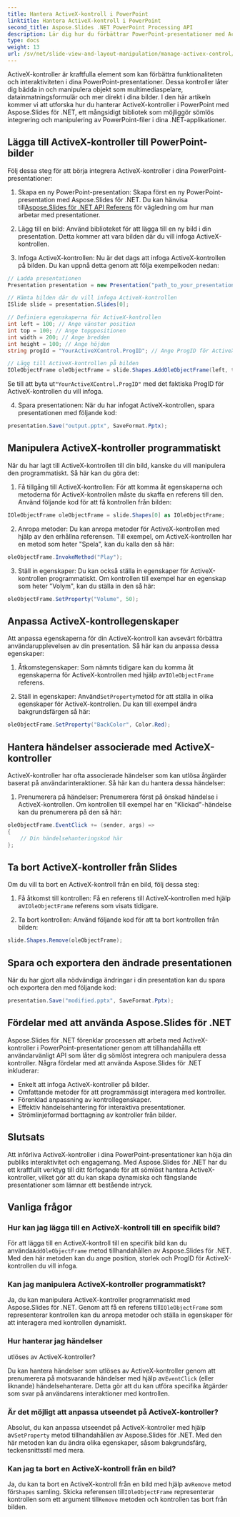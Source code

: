 ```yaml
---
title: Hantera ActiveX-kontroll i PowerPoint
linktitle: Hantera ActiveX-kontroll i PowerPoint
second_title: Aspose.Slides .NET PowerPoint Processing API
description: Lär dig hur du förbättrar PowerPoint-presentationer med ActiveX-kontroller med Aspose.Slides för .NET. Vår steg-för-steg-guide täcker insättning, manipulation, anpassning, händelsehantering och mer.
type: docs
weight: 13
url: /sv/net/slide-view-and-layout-manipulation/manage-activex-control/
---
```

ActiveX-kontroller är kraftfulla element som kan förbättra funktionaliteten och interaktiviteten i dina PowerPoint-presentationer. Dessa kontroller låter dig bädda in och manipulera objekt som multimediaspelare, datainmatningsformulär och mer direkt i dina bilder. I den här artikeln kommer vi att utforska hur du hanterar ActiveX-kontroller i PowerPoint med Aspose.Slides för .NET, ett mångsidigt bibliotek som möjliggör sömlös integrering och manipulering av PowerPoint-filer i dina .NET-applikationer.

## Lägga till ActiveX-kontroller till PowerPoint-bilder

Följ dessa steg för att börja integrera ActiveX-kontroller i dina PowerPoint-presentationer:

1.  Skapa en ny PowerPoint-presentation: Skapa först en ny PowerPoint-presentation med Aspose.Slides för .NET. Du kan hänvisa till[Aspose.Slides för .NET API Referens](https://reference.aspose.com/slides/net/) för vägledning om hur man arbetar med presentationer.

2. Lägg till en bild: Använd biblioteket för att lägga till en ny bild i din presentation. Detta kommer att vara bilden där du vill infoga ActiveX-kontrollen.

3. Infoga ActiveX-kontrollen: Nu är det dags att infoga ActiveX-kontrollen på bilden. Du kan uppnå detta genom att följa exempelkoden nedan:

```csharp
// Ladda presentationen
Presentation presentation = new Presentation("path_to_your_presentation.pptx");

// Hämta bilden där du vill infoga ActiveX-kontrollen
ISlide slide = presentation.Slides[0];

// Definiera egenskaperna för ActiveX-kontrollen
int left = 100; // Ange vänster position
int top = 100; // Ange topppositionen
int width = 200; // Ange bredden
int height = 100; // Ange höjden
string progId = "YourActiveXControl.ProgID"; // Ange ProgID för ActiveX-kontrollen

// Lägg till ActiveX-kontrollen på bilden
IOleObjectFrame oleObjectFrame = slide.Shapes.AddOleObjectFrame(left, top, width, height, progId);
```

 Se till att byta ut`"YourActiveXControl.ProgID"` med det faktiska ProgID för ActiveX-kontrollen du vill infoga.

4. Spara presentationen: När du har infogat ActiveX-kontrollen, spara presentationen med följande kod:

```csharp
presentation.Save("output.pptx", SaveFormat.Pptx);
```

## Manipulera ActiveX-kontroller programmatiskt

När du har lagt till ActiveX-kontrollen till din bild, kanske du vill manipulera den programmatiskt. Så här kan du göra det:

1. Få tillgång till ActiveX-kontrollen: För att komma åt egenskaperna och metoderna för ActiveX-kontrollen måste du skaffa en referens till den. Använd följande kod för att få kontrollen från bilden:

```csharp
IOleObjectFrame oleObjectFrame = slide.Shapes[0] as IOleObjectFrame;
```

2. Anropa metoder: Du kan anropa metoder för ActiveX-kontrollen med hjälp av den erhållna referensen. Till exempel, om ActiveX-kontrollen har en metod som heter "Spela", kan du kalla den så här:

```csharp
oleObjectFrame.InvokeMethod("Play");
```

3. Ställ in egenskaper: Du kan också ställa in egenskaper för ActiveX-kontrollen programmatiskt. Om kontrollen till exempel har en egenskap som heter "Volym", kan du ställa in den så här:

```csharp
oleObjectFrame.SetProperty("Volume", 50);
```

## Anpassa ActiveX-kontrollegenskaper

Att anpassa egenskaperna för din ActiveX-kontroll kan avsevärt förbättra användarupplevelsen av din presentation. Så här kan du anpassa dessa egenskaper:

1.  Åtkomstegenskaper: Som nämnts tidigare kan du komma åt egenskaperna för ActiveX-kontrollen med hjälp av`IOleObjectFrame` referens.

2.  Ställ in egenskaper: Använd`SetProperty`metod för att ställa in olika egenskaper för ActiveX-kontrollen. Du kan till exempel ändra bakgrundsfärgen så här:

```csharp
oleObjectFrame.SetProperty("BackColor", Color.Red);
```

## Hantera händelser associerade med ActiveX-kontroller

ActiveX-kontroller har ofta associerade händelser som kan utlösa åtgärder baserat på användarinteraktioner. Så här kan du hantera dessa händelser:

1. Prenumerera på händelser: Prenumerera först på önskad händelse i ActiveX-kontrollen. Om kontrollen till exempel har en "Klickad"-händelse kan du prenumerera på den så här:

```csharp
oleObjectFrame.EventClick += (sender, args) =>
{
    // Din händelsehanteringskod här
};
```

## Ta bort ActiveX-kontroller från Slides

Om du vill ta bort en ActiveX-kontroll från en bild, följ dessa steg:

1.  Få åtkomst till kontrollen: Få en referens till ActiveX-kontrollen med hjälp av`IOleObjectFrame` referens som visats tidigare.

2. Ta bort kontrollen: Använd följande kod för att ta bort kontrollen från bilden:

```csharp
slide.Shapes.Remove(oleObjectFrame);
```

## Spara och exportera den ändrade presentationen

När du har gjort alla nödvändiga ändringar i din presentation kan du spara och exportera den med följande kod:

```csharp
presentation.Save("modified.pptx", SaveFormat.Pptx);
```

## Fördelar med att använda Aspose.Slides för .NET

Aspose.Slides för .NET förenklar processen att arbeta med ActiveX-kontroller i PowerPoint-presentationer genom att tillhandahålla ett användarvänligt API som låter dig sömlöst integrera och manipulera dessa kontroller. Några fördelar med att använda Aspose.Slides för .NET inkluderar:

- Enkelt att infoga ActiveX-kontroller på bilder.
- Omfattande metoder för att programmässigt interagera med kontroller.
- Förenklad anpassning av kontrollegenskaper.
- Effektiv händelsehantering för interaktiva presentationer.
- Strömlinjeformad borttagning av kontroller från bilder.

## Slutsats

Att införliva ActiveX-kontroller i dina PowerPoint-presentationer kan höja din publiks interaktivitet och engagemang. Med Aspose.Slides för .NET har du ett kraftfullt verktyg till ditt förfogande för att sömlöst hantera ActiveX-kontroller, vilket gör att du kan skapa dynamiska och fängslande presentationer som lämnar ett bestående intryck.

## Vanliga frågor

### Hur kan jag lägga till en ActiveX-kontroll till en specifik bild?

 För att lägga till en ActiveX-kontroll till en specifik bild kan du använda`AddOleObjectFrame` metod tillhandahållen av Aspose.Slides för .NET. Med den här metoden kan du ange position, storlek och ProgID för ActiveX-kontrollen du vill infoga.

### Kan jag manipulera ActiveX-kontroller programmatiskt?

 Ja, du kan manipulera ActiveX-kontroller programmatiskt med Aspose.Slides för .NET. Genom att få en referens till`IOleObjectFrame` som representerar kontrollen kan du anropa metoder och ställa in egenskaper för att interagera med kontrollen dynamiskt.

### Hur hanterar jag händelser

 utlöses av ActiveX-kontroller?

Du kan hantera händelser som utlöses av ActiveX-kontroller genom att prenumerera på motsvarande händelser med hjälp av`EventClick` (eller liknande) händelsehanterare. Detta gör att du kan utföra specifika åtgärder som svar på användarens interaktioner med kontrollen.

### Är det möjligt att anpassa utseendet på ActiveX-kontroller?

 Absolut, du kan anpassa utseendet på ActiveX-kontroller med hjälp av`SetProperty` metod tillhandahållen av Aspose.Slides för .NET. Med den här metoden kan du ändra olika egenskaper, såsom bakgrundsfärg, teckensnittsstil med mera.

### Kan jag ta bort en ActiveX-kontroll från en bild?

 Ja, du kan ta bort en ActiveX-kontroll från en bild med hjälp av`Remove` metod för`Shapes` samling. Skicka referensen till`IOleObjectFrame` representerar kontrollen som ett argument till`Remove` metoden och kontrollen tas bort från bilden.